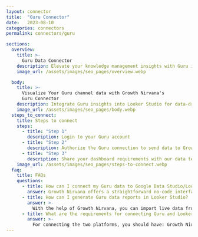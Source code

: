 ```yaml
---
layout: connector
title:  "Guru Connector"
date:   2023-08-10
categories: connectors
permalink: connectors/guru

sections:
  overview:
    title: >-
      Guru Data Connector
    description: Elevate your knowledge management insights with Guru integration. Seamlessly merge knowledge data from Guru with Looker Studio's analytical capabilities, unlocking insights that shape content strategies, user interactions, and operational excellence.
    image_url: /assets/images/seo_pages/overview.webp

  body:
    title: >-
      Visualize Your Guru channel data with Growth Nirvana's
      Guru Connector
    description: Integrate Guru insights into Looker Studio for data-driven knowledge management analytics that guide your content strategies.
    image_url: /assets/images/seo_pages/body.webp
  steps_to_connect:
    title: Steps to connect
    steps:
      - title: "Step 1"
        description: Login to your Guru account
      - title: "Step 2"
        description: Authorize the Guru connection to send data to Growth Nirvana
      - title: "Step 3"
        description: Share your dashboard requirements with our data team. We will build the report for you.
    image_url: /assets/images/seo_pages/steps-to-connect.webp
  faq:
    title: FAQs
    questions:
      - title: How can I connect my Guru data to Google Data Studio/Looker Studio?
        answer: Growth Nirvana offers a straightforward no-code interface to connect to Guru data sources.
      - title: How can I generate Guru data reports in Looker Studio?
        answer: >-
          With the help of Growth Nirvana, you can import live data from Guru into Looker Studio. These data can be viewed in charts, tables, and dashboards to generate branded reports that can be shared instantly.
      - title: What are the requirements for connecting Guru and Looker Studio?
        answer: >-
          For connecting the two platforms, you should have: Growth Nirvana Account and Guru Ads Account
---
```

